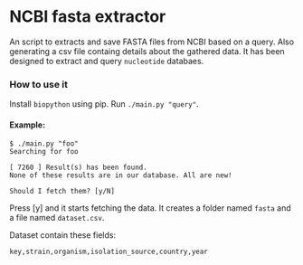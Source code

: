 # NCBI fasta extractor

An script to extracts and save FASTA files from NCBI based on a query. Also generating a csv file containg details about the gathered data.
It has been designed to extract and query `nucleotide` databaes.


### How to use it

Install `biopython` using pip. Run `./main.py "query"`.

#### Example:

```text
$ ./main.py "foo"
Searching for foo

[ 7260 ] Result(s) has been found.
None of these results are in our database. All are new!

Should I fetch them? [y/N] 
```

Press [y] and it starts fetching the data. It creates a folder named `fasta` and a file named `dataset.csv`.

Dataset contain these fields:

```
key,strain,organism,isolation_source,country,year
```



